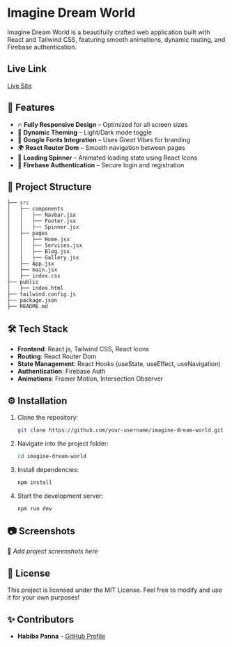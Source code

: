 # Imagine Dream World

Imagine Dream World is a beautifully crafted web application built with React and Tailwind CSS, featuring smooth animations, dynamic routing, and Firebase authentication.

## Live Link

[Live Site](https://my-gunter-project-tmru.vercel.app/)

## 🚀 Features

- 🔥 **Fully Responsive Design** – Optimized for all screen sizes
- 🎨 **Dynamic Theming** – Light/Dark mode toggle
- 📜 **Google Fonts Integration** – Uses *Great Vibes* for branding
- 🌍 **React Router Dom** – Smooth navigation between pages
- 🔄 **Loading Spinner** – Animated loading state using React Icons
- 🔐 **Firebase Authentication** – Secure login and registration

## 📁 Project Structure

```
├── src
│   ├── components
│   │   ├── Navbar.jsx
│   │   ├── Footer.jsx
│   │   ├── Spinner.jsx
│   ├── pages
│   │   ├── Home.jsx
│   │   ├── Services.jsx
│   │   ├── Blog.jsx
│   │   ├── Gallery.jsx
│   ├── App.jsx
│   ├── main.jsx
│   ├── index.css
├── public
│   ├── index.html
├── tailwind.config.js
├── package.json
├── README.md
```

## 🛠️ Tech Stack

- **Frontend**: React.js, Tailwind CSS, React Icons
- **Routing**: React Router Dom
- **State Management**: React Hooks (useState, useEffect, useNavigation)
- **Authentication**: Firebase Auth
- **Animations**: Framer Motion, Intersection Observer

## ⚙️ Installation

1. Clone the repository:
   ```sh
   git clone https://github.com/your-username/imagine-dream-world.git
   ```
2. Navigate into the project folder:
   ```sh
   cd imagine-dream-world
   ```
3. Install dependencies:
   ```sh
   npm install
   ```
4. Start the development server:
   ```sh
   npm run dev
   ```

## 📷 Screenshots

🚀 *Add project screenshots here*

## 📝 License

This project is licensed under the MIT License. Feel free to modify and use it for your own purposes!

## ✨ Contributors

- **Habiba Panna** – [GitHub Profile](https://github.com/habibapanna/my-gunter-project)

